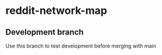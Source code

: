 # reddit-network-map

## Development branch
Use this branch to test development before merging with main
